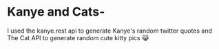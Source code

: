 # Kanye and Cats- 

I used the kanye.rest api to generate Kanye's random twitter quotes and The Cat API to generate random cute kitty pics 😹
